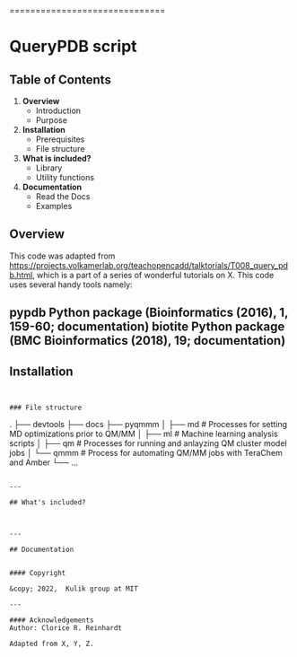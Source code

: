 
==============================



# QueryPDB script
## Table of Contents
1. **Overview**
    * Introduction
    * Purpose
2. **Installation**
    * Prerequisites
    * File structure
3. **What is included?**
    * Library
    * Utility functions
4. **Documentation**
    * Read the Docs
    * Examples


## Overview

This code was adapted from https://projects.volkamerlab.org/teachopencadd/talktorials/T008_query_pdb.html, which is a part of a series of wonderful tutorials on X. This code uses several handy tools namely:

pypdb Python package (Bioinformatics (2016), 1, 159-60; documentation)
biotite Python package (BMC Bioinformatics (2018), 19; documentation)
---

## Installation


```

```


```

### File structure

```
.
├── devtools
├── docs
├── pyqmmm
│   ├── md      # Processes for setting MD optimizations prior to QM/MM
│   ├── ml      # Machine learning analysis scripts
│   ├── qm      # Processes for running and anlayzing QM cluster model jobs 
│   └── qmmm    # Process for automating QM/MM jobs with TeraChem and Amber
└── ...
```

---

## What's included?



---

## Documentation


#### Copyright

&copy; 2022,  Kulik group at MIT

---

#### Acknowledgements
Author: Clorice R. Reinhardt 

Adapted from X, Y, Z.

